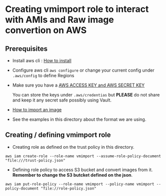 # Creating vmimport role to interact with AMIs and Raw image convertion on AWS

## Prerequisites

- Install aws cli : [How to install](https://docs.aws.amazon.com/cli/latest/userguide/cli-chap-install.html)
- Configure aws cli `aws configure` or change your current config under `.aws/config` to define Regions
- Make sure you have a [AWS ACCESS KEY and AWS SECRET KEY](https://docs.aws.amazon.com/general/latest/gr/aws-sec-cred-types.html)

  You can store the keys under `.aws/credentias` but **PLEASE** do not share and keep it any secret safe possibly using Vault.
- [How to import an image](https://docs.aws.amazon.com/vm-import/latest/userguide/vmimport-image-import.html)
- See the examples in this directory about the format we are using.

## Creating / defining vmimport role

- Creating role as  defined on the trust policy in this directory.

`aws iam create-role --role-name vmimport --assume-role-policy-document "file:///trust-policy.json"`

- Defining role policy to access S3 bucket and convert images from it. **Remember to change the S3 butcket defined on the json**.

`aws iam put-role-policy --role-name vmimport --policy-name vmimport --policy-document "file://role-policy.json"`

